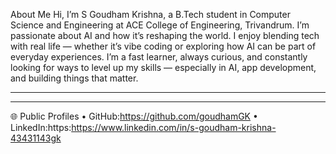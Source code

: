 About Me
Hi, I’m S Goudham Krishna, a B.Tech student in Computer Science and Engineering at ACE College of Engineering, Trivandrum.
I’m passionate about AI and how it’s reshaping the world. I enjoy blending tech with real life — whether it’s vibe coding or exploring how AI can be part of everyday experiences.
I’m a fast learner, always curious, and constantly looking for ways to level up my skills — especially in AI, app development, and building things that matter.
________________________________________

________________________________________
🌐 Public Profiles
•	GitHub:https://github.com/goudhamGK
•	LinkedIn:https:https://www.linkedin.com/in/s-goudham-krishna-43431143gk